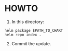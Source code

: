# HOWTO

1. In this directory:

```
helm package $PATH_TO_CHART
helm repo index .
```

2. Commit the update.
